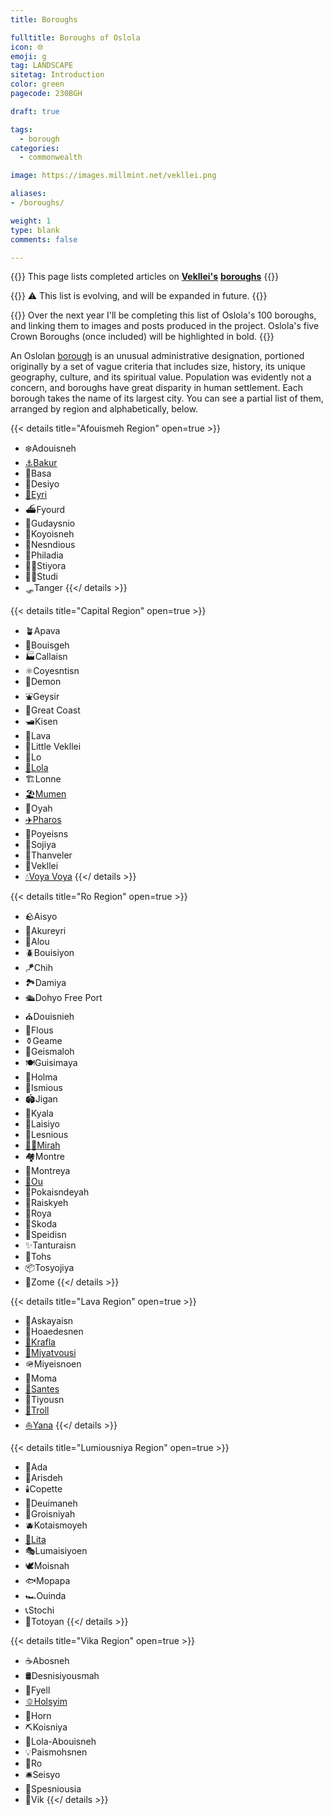 ```yaml
---
title: Boroughs

fulltitle: Boroughs of Oslola
icon: 🌐
emoji: g
tag: LANDSCAPE
sitetag: Introduction
color: green
pagecode: 230BGH

draft: true

tags:
  - borough
categories:
  - commonwealth

image: https://images.millmint.net/vekllei.png

aliases:
- /boroughs/

weight: 1
type: blank
comments: false

---
```


{{<note series>}}
 This page lists completed articles on [**Vekllei's**](/factbook/vekllei) [**boroughs**](/vekllei/#administrative-divisions)
{{</note>}}

{{<note>}}
<span class="smallicon" style="font-size: 14px;">⚠️</span> This list is evolving, and will be expanded in future.
{{</note>}}


{{<note panel >}}
Over the next year I'll be completing this list of Oslola's 100 boroughs, and linking them to images and posts produced in the project. Oslola's five Crown Boroughs (once included) will be highlighted in bold.
{{</note>}}

An Oslolan [borough](/vekllei/#administrative-divisions) is an unusual administrative designation, portioned originally by a set of vague criteria that includes size, history, its unique geography, culture, and its spiritual value. Population was evidently not a concern, and boroughs have great disparity in human settlement. Each borough takes the name of its largest city. You can see a partial list of them, arranged by region and alphabetically, below.

{{< details title="Afouismeh Region" open=true >}}
- <span class="navicon">❄️</span>Adouisneh
- <a href="/bakur/"><span class="navicon">⚓️</span>Bakur</a>
- <span class="navicon">🏰</span>Basa
- <span class="navicon">🧰</span>Desiyo
- <a href="/eyri/"><span class="navicon">🌊</span>Eyri</a>
- <span class="navicon">⛴️</span>Fyourd
- <span class="navicon">🎡</span>Gudaysnio
- <span class="navicon">🌠</span>Koyoisneh
- <span class="navicon">📡</span>Nesndious
- <span class="navicon">🧱</span>Philadia
- <span class="navicon">🚵‍♀️</span>Stiyora
- <span class="navicon">🚣‍♀️</span>Studi
- <span class="navicon">🛷</span>Tanger
{{</ details >}}

{{< details title="Capital Region" open=true >}}
- <span class="navicon">🪴</span>Apava
- <span class="navicon">🪺</span>Bouisgeh
- <span class="navicon">🏭</span>Callaisn
- <span class="navicon">⚛︎</span>Coyesntisn
- <span class="navicon">👹</span>Demon
- <span class="navicon">⛲︎</span>Geysir
- <span class="navicon">🏢</span>Great Coast
- <span class="navicon">🛥</span>Kisen
- <span class="navicon">🏬</span>Lava
- <span class="navicon">🏫</span>Little Vekllei
- <span class="navicon">🌲</span>Lo
- <a href="/lola/"><span class="navicon">🪷</span>Lola</a>
- <span class="navicon">🏗️</span>Lonne
- <a href="/mumen/"><span class="navicon">🏖</span>Mumen</a>
- <span class="navicon">🦚</span>Oyah
- <a href="/pharos/"><span class="navicon">✈️</span>Pharos</a>
- <span class="navicon">🍃</span>Poyeisns
- <span class="navicon">🚢</span>Sojiya
- <span class="navicon">🌋</span>Thanveler
- <span class="navicon">🌸</span>Vekllei
- <a href="/voya-voya/"><span class="navicon">💧</span>Voya Voya</a>
{{</ details >}}

{{< details title="Ro Region" open=true >}}
- <span class="navicon">🪨</span>Aisyo
- <span class="navicon">🧮</span>Akureyri
- <span class="navicon">🐋</span>Alou
- <span class="navicon">🪲</span>Bouisiyon
- <span class="navicon">🪁</span>Chih
- <span class="navicon">🏞</span>Damiya
- <span class="navicon">🛳</span>Dohyo Free Port
- <span class="navicon">⛪️</span>Douisnieh
- <span class="navicon">🎑</span>Flous
- <span class="navicon">⚱️</span>Geame
- <span class="navicon">🚁</span>Geismaloh
- <span class="navicon">🍽</span>Guisimaya
- <span class="navicon">💼</span>Holma
- <span class="navicon">🔖</span>Ismious
- <span class="navicon">🏟</span>Jigan
- <span class="navicon">🍂</span>Kyala
- <span class="navicon">🧀</span>Laisiyo
- <span class="navicon">🧁</span>Lesnious
- <a href="/mirah/"><span class="navicon">🤸‍♀️</span>Mirah</a>
- <span class="navicon">🏘</span>Montre
- <span class="navicon">🏡</span>Montreya
- <a href="/ou/"><span class="navicon">🛶</span>Ou</a>
- <span class="navicon">🌝</span>Pokaisndeyah
- <span class="navicon">🎯</span>Raiskyeh
- <span class="navicon">🥁</span>Roya
- <span class="navicon">🚗</span>Skoda
- <span class="navicon">🎊</span>Speidisn
- <span class="navicon">✨</span>Tanturaisn
- <span class="navicon">🌉</span>Tohs
- <span class="navicon">📦</span>Tosyojiya
- <span class="navicon">🎐</span>Zome
{{</ details >}}

{{< details title="Lava Region" open=true >}}
- <span class="navicon">🌋</span>Askayaisn
- <span class="navicon">🧊</span>Hoaedesnen
- <a href="/krafla/"><span class="navicon">🗼</span>Krafla</a>
- <a href="/miyatvousi/"><span class="navicon">🌋</span>Miyatvousi</a>
- <span class="navicon">🪖</span>Miyeisnoen
- <span class="navicon">🦪</span>Moma
- <a href="/santes/"><span class="navicon">🌿</span>Santes</a>
- <span class="navicon">🌳</span>Tiyousn
- <a href="/troll/"><span class="navicon">🐉</span>Troll</a>
- <a href="/yana/"><span class="navicon">⛵️</span>Yana</a>
{{</ details >}}

{{< details title="Lumiousniya Region" open=true >}}
- <span class="navicon">🧵</span>Ada
- <span class="navicon">🦋</span>Arisdeh
- <span class="navicon">🕯️</span>Copette
- <span class="navicon">🎀</span>Deuimaneh
- <span class="navicon">🥂</span>Groisniyah
- <span class="navicon">🫐</span>Kotaismoyeh
- <a href="/lita/"><span class="navicon">🚀</span>Lita</a>
- <span class="navicon">🎭</span>Lumaisiyoen
- <span class="navicon">🕊</span>Moisnah
- <span class="navicon">🐟</span>Mopapa
- <span class="navicon">🏎</span>Ouinda
- <span class="navicon">📞</span>Stochi
- <span class="navicon">🥖</span>Totoyan
{{</ details >}}

{{< details title="Vika Region" open=true >}}
- <span class="navicon">☕️</span>Abosneh
- <span class="navicon">🛢</span>Desnisiyousmah
- <span class="navicon">🍍</span>Fyell
- <a href="/holsyim/"><span class="navicon">🫑</span>Holsyim</a>
- <span class="navicon">🎣</span>Horn
- <span class="navicon">⛏️</span>Koisniya
- <span class="navicon">🏥</span>Lola-Abouisneh
- <span class="navicon">💡</span>Paismohsnen
- <span class="navicon">🦢</span>Ro
- <span class="navicon">🛎</span>Seisyo
- <span class="navicon">🎥</span>Spesniousia
- <span class="navicon">🗻</span>Vik
{{</ details >}}
